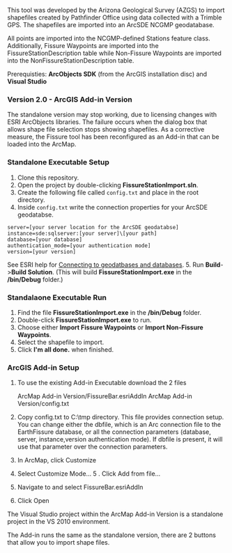 This tool was developed by the Arizona Geological Survey (AZGS) to import shapefiles created by Pathfinder Office using data collected with a Trimble GPS. The shapefiles are imported into an ArcSDE NCGMP geodatabase.

All points are imported into the NCGMP-defined Stations feature class. Additionally, Fissure Waypoints are imported into the FissureStationDescription table while Non-Fissure Waypoints are imported into the NonFissureStationDescription table.

Prerequisties: **ArcObjects SDK** (from the ArcGIS installation disc) and **Visual Studio**

### Version 2.0 - ArcGIS Add-in Version

The standalone version may stop working, due to licensing changes with ESRI ArcObjects libraries.  The failure occurs when the 
dialog box  that allows shape file selection stops showing shapefiles.  As a corrective measure, the Fissure tool has been 
reconfigured as  an Add-in that can be loaded into the ArcMap.  


### Standalone Executable Setup

1. Clone this repository.
2. Open the project by double-clicking **FissureStationImport.sln**.
3. Create the following file called `config.txt` and place in the root directory.
4. Inside `config.txt` write the connection properties for your ArcSDE geodatabse.
  ```
  server=[your server location for the ArcSDE geodatabse]
  instance=sde:sqlserver:[your server]\[your path]
  database=[your database]
  authentication_mode=[your authentication mode]
  version=[your version]
  ```
  See ESRI help for [Connecting to geodatbases and databases](http://resources.arcgis.com/en/help/arcobjects-net/conceptualhelp/0001/0001000003s8000000.htm).
5. Run **Build**->**Build Solution**. (This will build **FissureStationImport.exe** in the **/bin/Debug** folder.)

### Standalaone Executable Run

1. Find the file **FissureStationImport.exe** in the **/bin/Debug** folder.
3. Double-click **FissureStationImport.exe** to run.
4. Choose either **Import Fissure Waypoints** or **Import Non-Fissure Waypoints**.
5. Select the shapefile to import.
6. Click **I'm all done.** when finished.


### ArcGIS Add-in Setup

1.  To use the existing Add-in Executable download the 2 files

     ArcMap Add-in Version/FissureBar.esriAddIn
	 ArcMap Add-in Version/config.txt
	 
2.  Copy config.txt	to C:\tmp directory.  This file provides connection setup.  You can change
    either the dbfile, which is an Arc connection file to the EarthFissure database, or
	all the connection parameters (database, server, instance,version authentication mode).
	If dbfile is present, it will use that parameter over the connection parameters.
	
3.   In ArcMap, click Customize
4.   Select Customize Mode…
5 .  Click Add from file…
8.   Navigate to and select FissureBar.esriAddIn
9.   Click Open
	
The Visual Studio project within the ArcMap Add-in Version is a standalone project in the VS 2010 environment.

The Add-in runs the same as the standalone version, there are 2 buttons that allow you to import shape files.

